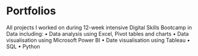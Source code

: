 # Portfolios
All projects I worked on during 12-week intensive Digital Skills Bootcamp in Data including:
•	Data analysis using Excel, Pivot tables and charts
•	Data visualisation using Microsoft Power BI
•	Date visualisation using Tableau
•	SQL
•	Python
